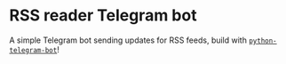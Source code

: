 # RSS reader Telegram bot

A simple Telegram bot sending updates for RSS feeds, build with [`python-telegram-bot`](https://github.com/python-telegram-bot/python-telegram-bot)!
